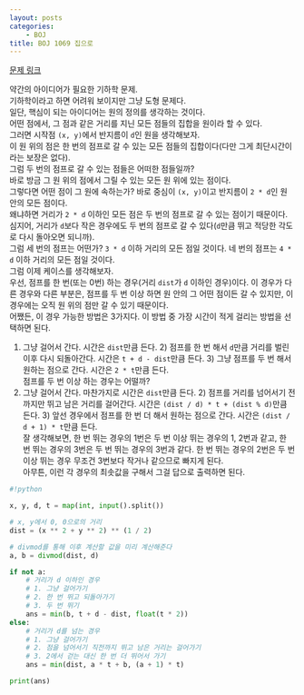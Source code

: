 ```yaml
---
layout: posts
categories:
    - BOJ
title: BOJ 1069 집으로
---
```


[문제 링크](https://www.acmicpc.net/problem/1069)

약간의 아이디어가 필요한 기하학 문제.  
기하학이라고 하면 어려워 보이지만 그냥 도형 문제다.  
일단, 핵심이 되는 아이디어는 원의 정의를 생각하는 것이다.  
어떤 점에서, 그 점과 같은 거리를 지닌 모든 점들의 집합을 원이라 할 수 있다.  
그러면 시작점 `(x, y)`에서 반지름이 `d`인 원을 생각해보자.  
이 원 위의 점은 한 번의 점프로 갈 수 있는 모든 점들의 집합이다(다만 그게 최단시간이라는 보장은 없다).  
그럼 두 번의 점프로 갈 수 있는 점들은 어떠한 점들일까?  
바로 방금 그 원 위의 점에서 그릴 수 있는 모든 원 위에 있는 점이다.  
그렇다면 어떤 점이 그 원에 속하는가? 바로 중심이 `(x, y)`이고 반지름이 `2 * d`인 원 안의 모든 점이다.  
왜냐하면 거리가 `2 * d` 이하인 모든 점은 두 번의 점프로 갈 수 있는 점이기 때문이다.  
심지어, 거리가 `d`보다 작은 경우에도 두 번의 점프로 갈 수 있다(`d`만큼 뛰고 적당한 각도로 다시 돌아오면 되니까).  
그럼 세 번의 점프는 어떤가? `3 * d` 이하 거리의 모든 점일 것이다. 네 번의 점프는 `4 * d` 이하 거리의 모든 점일 것이다.  
그럼 이제 케이스를 생각해보자.  
우선, 점프를 한 번(또는 0번) 하는 경우(거리 `dist`가 `d` 이하인 경우)이다. 이 경우가 다른 경우와 다른 부분은, 점프를 두 번 이상 하면 원 안의 그 어떤 점이든 갈 수 있지만, 이 경우에는 오직 원 위의 점만 갈 수 있기 때문이다.  
어쨌든, 이 경우 가능한 방법은 3가지다. 이 방법 중 가장 시간이 적게 걸리는 방법을 선택하면 된다.  
1) 그냥 걸어서 간다. 시간은 `dist`만큼 든다. 2) 점프를 한 번 해서 `d`만큼 거리를 벌린 이후 다시 되돌아간다. 시간은 `t + d - dist`만큼 든다. 3) 그냥 점프를 두 번 해서 원하는 점으로 간다. 시간은 `2 * t`만큼 든다.  
점프를 두 번 이상 하는 경우는 어떨까?  
1) 그냥 걸어서 간다. 마찬가지로 시간은 `dist`만큼 든다. 2) 점프를 거리를 넘어서기 전까지만 뛰고 남은 거리를 걸어간다. 시간은 `(dist / d) * t + (dist % d)`만큼 든다. 3) 앞선 경우에서 점프를 한 번 더 해서 원하는 점으로 간다. 시간은 `(dist / d + 1) * t`만큼 든다.  
잘 생각해보면, 한 번 뛰는 경우의 1번은 두 번 이상 뛰는 경우의 1, 2번과 같고, 한 번 뛰는 경우의 3번은 두 번 뛰는 경우의 3번과 같다. 한 번 뛰는 경우의 2번은 두 번 이상 뛰는 경우 무조건 3번보다 작거나 같으므로 빠지게 된다.  
아무튼, 이런 각 경우의 최솟값을 구해서 그걸 답으로 출력하면 된다.  


```python
#!python

x, y, d, t = map(int, input().split())

# x, y에서 0, 0으로의 거리
dist = (x ** 2 + y ** 2) ** (1 / 2)

# divmod를 통해 이후 계산할 값을 미리 계산해준다
a, b = divmod(dist, d)

if not a:
    # 거리가 d 이하인 경우
    # 1. 그냥 걸어가기
    # 2. 한 번 뛰고 되돌아가기
    # 3. 두 번 뛰기
    ans = min(b, t + d - dist, float(t * 2))
else:
    # 거리가 d를 넘는 경우
    # 1. 그냥 걸어가기
    # 2. 점을 넘어서기 직전까지 뛰고 남은 거리는 걸어가기
    # 3. 2에서 걷는 대신 한 번 더 뛰어서 가기
    ans = min(dist, a * t + b, (a + 1) * t)

print(ans)

```
